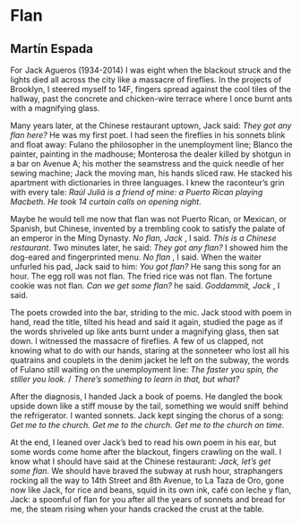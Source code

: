 # Flan
## Martín Espada
For  Jack Agueros (1934-2014)
I was eight when the blackout struck and the lights died all across the city
like a massacre of fireflies. In the projects of Brooklyn, I steered myself
to 14F, fingers spread against the cool tiles of the hallway, past the
concrete
and chicken-wire terrace where I once burnt ants with a magnifying glass.

Many years later, at the Chinese restaurant uptown, Jack said: _They got_
 _any flan here?_ He was my first poet. I had seen the fireflies in his
sonnets
blink and float away: Fulano the philosopher in the unemployment line;
Blanco the painter, painting in the madhouse; Monterosa the dealer killed
by shotgun in a bar on Avenue A; his mother the seamstress and the quick
needle of her sewing machine; Jack the moving man, his hands sliced raw.
He stacked his apartment with dictionaries in three languages. I knew
the raconteur’s grin with every tale: _Raúl Juliá is a friend of mine:_
 _a Puerto Rican playing Macbeth. He took_ _14_ _curtain calls on opening
night._

Maybe he would tell me now that flan was not Puerto Rican, or Mexican,
or Spanish, but Chinese, invented by a trembling cook to satisfy the palate
of an emperor in the Ming Dynasty. _No flan, Jack_ , I said. _This is a
Chinese_
 _restaurant_. Two minutes later, he said: _They got any flan?_ I showed him
the dog-eared and fingerprinted menu. _No flan_ , I said. When the waiter
unfurled his pad, Jack said to him: _You got flan?_ He sang this song for an
hour.
The egg roll was not flan. The fried rice was not flan. The fortune cookie
was not flan. _Can we get some flan?_ he said. _Goddammit, Jack_ , I said.

The poets crowded into the bar, striding to the mic. Jack stood with poem
in hand, read the title, tilted his head and said it again, studied the page
as if the words shriveled up like ants burnt under a magnifying glass,
then sat down. I witnessed the massacre of fireflies. A few of us clapped,
not knowing what to do with our hands, staring at the sonneteer who lost
all his quatrains and couplets in the denim jacket he left on the subway,
the words of Fulano still waiting on the unemployment line: _The faster_
 _you spin, the stiller you look._ /  _There’s something to learn in that, but
what?_

After the diagnosis, I handed Jack a book of poems. He dangled the book
upside down like a stiff mouse by the tail, something we would sniff  behind
the refrigerator. I wanted sonnets. Jack kept singing the chorus of a song:
 _Get me to the church. Get me to the church. Get me to the church on time._

At the end, I leaned over Jack’s bed to read his own poem in his ear, but some
words come home after the blackout, fingers crawling on the wall. I know
what I should have said at the Chinese restaurant: _Jack, let’s get some
flan_.
We should have braved the subway at rush hour, straphangers rocking
all the way to 14th Street and 8th Avenue, to La Taza de Oro, gone now
like Jack, for rice and beans, squid in its own ink, café con leche y flan,
Jack: a spoonful of flan for you after all the years of sonnets and bread
for me, the steam rising when your hands cracked the crust at the table.